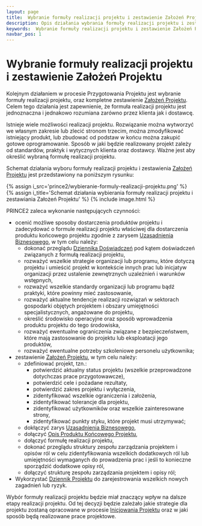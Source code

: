 ```yaml
---
layout: page
title:  Wybranie formuły realizacji projektu i zestawienie Założeń Projektu
description: Opis działania wybrania formuły realizacji projektu i zestawienia Założeń Projektu w procesie Przygotowania Projektu PRINCE2
keywords:  Wybranie formuły realizacji projektu i zestawienie Założeń Projektu Przygotowanie Projektu działanie proces PRINCE2
navbar_pos: 1
---
```

# Wybranie formuły realizacji projektu i zestawienie Założeń Projektu

Kolejnym działaniem w procesie Przygotowania Projektu jest wybranie formuły realizacji projektu, oraz kompletne zestawienie [Założeń Projektu](/prince2/opisy-produktow-zarzadczych/zalozenia-projektu).
Celem tego działania jest zapewnienie, że formuła realizacji projektu jest jednoznaczna i jednakowo rozumiana zarówno przez klienta jak i dostawcę.

Istnieje wiele możliwości realizacji projektu. Rozwiązanie można wytworzyć we własnym zakresie lub zlecić stronom trzecim, można zmodyfikować
istniejący produkt, lub zbudować od podstaw w końcu można zakupić gotowe oprogramowanie. Sposób w jaki będzie realizowany projekt zależy od standardów,
praktyk i wytycznych klienta oraz dostawcy. Ważne jest aby określić wybraną formułę realizacji projektu.

Schemat działania wyboru formuły realizacji projektu i zestawienia [Założeń Projektu](/prince2/opisy-produktow-zarzadczych/zalozenia-projektu) jest przedstawiony na poniższym rysunku:

{% assign i_src='prince2/wybieranie-formuly-realizacji-projektu.png' %}
{% assign i_title='Schemat działania wybierania formuły realizacji projektu i zestawiania Założeń Projektu' %}
{% include image.html %}

PRINCE2 zaleca wykonanie następujących czynności:

  * ocenić możliwe sposoby dostarczenia produktów projektu i zadecydować o formule realizacji projektu właściwej dla dostarczenia produktu końcowego projektu
zgodnie z zarysem [Uzasadnienia Biznesowego](/prince2/opisy-produktow-zarzadczych/uzasadnienie-biznesowe), w tym celu należy:
    * dokonać przeglądu [Dziennika Doświadczeń](/prince2/opisy-produktow-zarzadczych/dziennik-doswiadczen) pod kątem doświadczeń związanych z formułą realizacji projektu,
    * rozważyć wszelkie strategie organizacji lub programu, które dotyczą projektu i umieścić projekt w kontekście innych prac lub inicjatyw organizacji
przez ustalenie zewnętrznych uzależnień i warunków wstępnych,
    * rozważyć wszelkie standardy organizacji lub programu bądź praktyki, które powinny mieć zastosowanie,
    * rozważyć aktualne tendencje realizacji rozwiązań w sektorach gospodarki objętych projektem i obszary umiejętności specjalistycznych, angażowane do
projektu,
    * określić środowisko operacyjne oraz sposób wprowadzenia produktu projektu do tego środowiska,
    * rozważyć ewentualne ograniczenia związane z bezpieczeństwem, które mają zastosowanie do projektu lub eksploatacji jego produktów,
    * rozważyć ewentualne potrzeby szkoleniowe personelu użytkownika;
  * zestawienie [Założeń Projektu](/prince2/opisy-produktow-zarzadczych/zalozenia-projektu), w tym celu należy:
    * zdefiniować projekt, tzn.:
      * potwierdzić aktualny status projektu (wszelkie przeprowadzone dotychczas prace przygotowawcze),
      * potwierdzić cele i pożadane rezultaty,
      * potwierdzić zakres projektu i wyłączenia,
      * zidentyfikować wszelkie ograniczenia i założenia,
      * zidentyfikować tolerancje dla projektu,
      * zidentyfikować użytkowników oraz wszelkie zainteresowane strony,
      * zidentyfikować punkty styku, które projekt musi utrzymywać;
    * dokłączyć zarys [Uzasadnienia Biznesowego](/prince2/opisy-produktow-zarzadczych/uzasadnienie-biznesowe),
    * dołączyć [Opis Produktu Końcowego Projektu](/prince2/opisy-produktow-zarzadczych/opis-produktu-koncowego-projektu),
    * dołączyć formułę realizacji projektu,
    * dokonać przeglądu struktury zespołu zarządzania projektem i opisów ról w celu zidentyfikowania wszelkich dodatkowych ról lub umiejętności
wymaganych do prowadzenia prac i jeśli to konieczne sporządzić dodatkowe opisy ról,
    * dołączyć strukturę zespołu zarządzania projektem i opisy ról;
  * Wykorzystać [Dziennik Projektu](/prince2/opisy-produktow-zarzadczych/dziennik-projektu) do zarejestrowania wszelkich nowych zagadnień lub ryzyk.

Wybór formuły realizacji projektu będzie miał znaczący wpływ na dalsze etapy realizacji projektu. Od tej decyzji będzie zależało jakie strategie
dla projektu zostaną opracowane  w procesie [Inicjowania Projektu](/prince2/inicjowanie-projektu) oraz w jaki sposób będą realizowane prace
projektowe.

